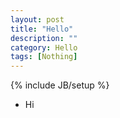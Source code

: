 ```yaml
---
layout: post
title: "Hello"
description: ""
category: Hello
tags: [Nothing]
---
```

{% include JB/setup %}
- Hi
